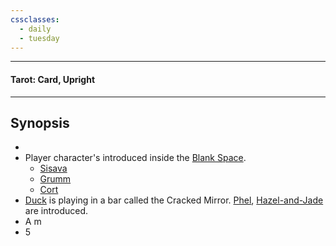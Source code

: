 ```yaml
---
cssclasses:
  - daily
  - tuesday
---
```

***
#### Tarot: Card, Upright
***
## Synopsis
- 
- Player character's introduced inside the [Blank Space](../../-Locations--Planes/Blank%20Space.md).
	- [Sisava](../../Characters/-Player/Sisava.md)
	- [Grumm](../../Characters/Grumm.md)
	- [Cort](../../Characters/-Player/Cort.md)
- [Duck](../../Characters/-Player/Duck.md) is playing in a bar called the Cracked Mirror. [Phel](../../Characters/Phel.md), [Hazel-and-Jade](../../Characters/Hazel-and-Jade.md) are introduced.
- A m
- 5